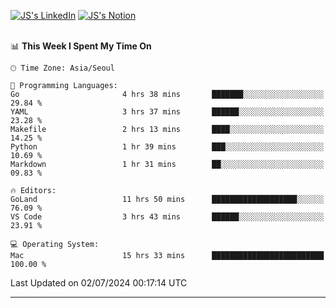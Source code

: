 
[![JS's LinkedIn](https://img.shields.io/badge/LinkedIn-blue?style=for-the-badge&logo=linkedin)](https://www.linkedin.com/in/jaeseung-lee-5a2a32139/) 
[![JS's Notion](https://img.shields.io/badge/Notion-black?style=for-the-badge&logo=notion)](https://bit.ly/ljswiki1) <br><br>
<!-- ![JS's GitHub stats](https://github-readme-stats-lemon-five.vercel.app/api?username=tkxkd0159&hide=contribs,prs,stars,issues&show_icons=true&theme=react&include_all_commits=true)   -->
<!-- ![Top Langs](https://github-readme-stats-lemon-five.vercel.app/api/top-langs/?username=tkxkd0159&layout=compact&hide=jupyter%20notebook,scss,html,css&langs_count=10)  -->


<!--START_SECTION:waka-->
📊 **This Week I Spent My Time On** 

```text
🕑︎ Time Zone: Asia/Seoul

💬 Programming Languages: 
Go                       4 hrs 38 mins       ███████░░░░░░░░░░░░░░░░░░   29.84 % 
YAML                     3 hrs 37 mins       ██████░░░░░░░░░░░░░░░░░░░   23.28 % 
Makefile                 2 hrs 13 mins       ████░░░░░░░░░░░░░░░░░░░░░   14.25 % 
Python                   1 hr 39 mins        ███░░░░░░░░░░░░░░░░░░░░░░   10.69 % 
Markdown                 1 hr 31 mins        ██░░░░░░░░░░░░░░░░░░░░░░░   09.83 % 

🔥 Editors: 
GoLand                   11 hrs 50 mins      ███████████████████░░░░░░   76.09 % 
VS Code                  3 hrs 43 mins       ██████░░░░░░░░░░░░░░░░░░░   23.91 % 

💻 Operating System: 
Mac                      15 hrs 33 mins      █████████████████████████   100.00 % 
```


 Last Updated on 02/07/2024 00:17:14 UTC
<!--END_SECTION:waka-->

---
<!---
<a href="https://github.com/tkxkd0159/books">
  <img align="center" src="https://github-readme-stats-lemon-five.vercel.app/api/pin/?username=tkxkd0159&repo=books&theme=react" />
</a>
-->

<!---
- 🔭 I’m currently working on ...
- 🌱 I’m currently learning blockchain and distributed network
- 👯 I’m looking to collaborate on ...
- 🤔 I’m looking for help with ...
- 💬 Ask me about ...
- 📫 How to reach me: ...
- 😄 Pronouns: ...
- ⚡ Fun fact: ...
-->
